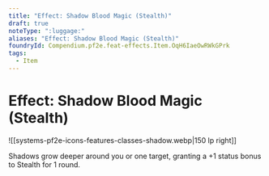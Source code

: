 ```yaml
---
title: "Effect: Shadow Blood Magic (Stealth)"
draft: true
noteType: ":luggage:"
aliases: "Effect: Shadow Blood Magic (Stealth)"
foundryId: Compendium.pf2e.feat-effects.Item.OqH6IaeOwRWkGPrk
tags:
  - Item
---
```


# Effect: Shadow Blood Magic (Stealth)
![[systems-pf2e-icons-features-classes-shadow.webp|150 lp right]]

Shadows grow deeper around you or one target, granting a +1 status bonus to Stealth for 1 round.

